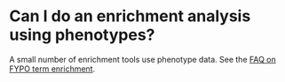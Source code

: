 # Can I do an enrichment analysis using phenotypes?
<!-- pombase_categories: Querying/Searching,Tools and Resources,Using Ontologies -->

A small number of enrichment tools use phenotype data. See the [FAQ on FYPO term enrichment](/faq/how-can-i-find-significant-shared-fypo-annotations-genes-list).


